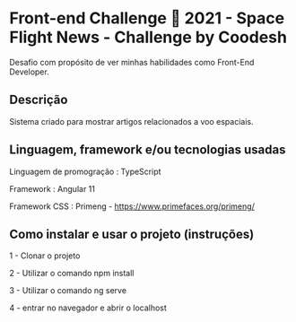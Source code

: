 # Front-end Challenge 🏅 2021 - Space Flight News - Challenge by Coodesh

Desafio com propósito de ver minhas habilidades como Front-End Developer.

## Descrição

Sistema criado para mostrar artigos relacionados a voo espaciais.

## Linguagem, framework e/ou tecnologias usadas

Linguagem de promogração : TypeScript

Framework : Angular 11

Framework CSS : Primeng - https://www.primefaces.org/primeng/

## Como instalar e usar o projeto (instruções)

1 - Clonar o projeto

2 - Utilizar o comando npm install

3 - Utilizar o comando ng serve

4 - entrar no navegador e abrir o localhost
